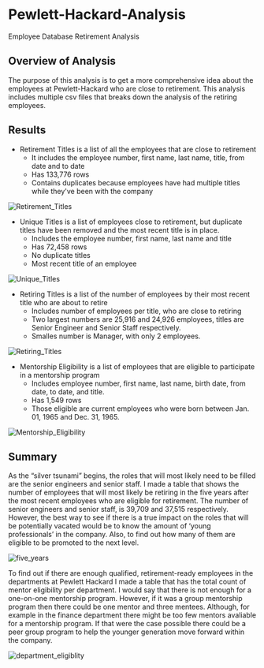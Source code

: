 # Pewlett-Hackard-Analysis
Employee Database Retirement Analysis
## Overview of Analysis
The purpose of this analysis is to get a more comprehensive idea about the employees at Pewlett-Hackard who are close to retirement. This analysis includes multiple csv files that breaks down the analysis of the retiring employees. 
## Results
- Retirement Titles is a list of all the employees that are close to retirement
  - It includes the employee number, first name, last name, title, from date and to date
  - Has 133,776 rows
  - Contains duplicates because employees have had multiple titles while they've been with the company
  
![Retirement_Titles](https://user-images.githubusercontent.com/107289345/182973852-4d17bad6-2f97-4b51-9254-39a6c5cdd1c0.png)
  
- Unique Titles is a list of employees close to retirement, but duplicate titles have been removed and the most recent title is in place.
  - Includes the employee number, first name, last name and title
  - Has 72,458 rows
  - No duplicate titles
  - Most recent title of an employee
  
![Unique_Titles](https://user-images.githubusercontent.com/107289345/182973870-b9768a72-6b49-4f8a-8de3-d3934e340f2b.png)

- Retiring Titles is a list of the number of employees by their most recent title who are about to retire
  - Includes number of employees per title, who are close to retiring
  - Two largest numbers are 25,916 and 24,926 employees, titles are Senior Engineer and Senior Staff respectively.
  - Smalles number is Manager, with only 2 employees.
  
![Retiring_Titles](https://user-images.githubusercontent.com/107289345/182973899-1595737e-e825-47a2-88fc-622c9b80609a.png)

- Mentorship Eligibility is a list of employees that are eligible to participate in a mentorship program
  - Includes employee number, first name, last name, birth date, from date, to date, and title.
  - Has 1,549 rows
  - Those eligible are current employees who were born between Jan. 01, 1965 and Dec. 31, 1965.
  
![Mentorship_Eligibility](https://user-images.githubusercontent.com/107289345/182974083-e741a7cd-ef9e-40ea-b2ba-ae4d38e29d81.png)

## Summary
As the “silver tsunami” begins, the roles that will most likely need to be filled are the senior engineers and senior staff. I made a table that shows the number of employees that will most likely be retiring in the five years after the most recent employees who are eligible for retirement. The number of senior engineers and senior staff, is 39,709 and 37,515 respectively. However, the best way to see if there is a true impact on the roles that will be potentially vacated would be to know the amount of ‘young professionals’ in the company. Also, to find out how many of them are eligible to be promoted to the next level.

![five_years](https://user-images.githubusercontent.com/107289345/183003261-06884539-d67e-4a01-ad8f-b5f4347e325a.png)

To find out if there are enough qualified, retirement-ready employees in the departments at Pewlett Hackard I made a table that has the total count of mentor eligibility per department. I would say that there is not enough for a one-on-one mentorship program. However, if it was a group mentorship program then there could be one mentor and three mentees. Although, for example in the finance department there might be too few mentors avaliable for a mentorship program. If that were the case possible there could be a peer group program to help the younger generation move forward within the company. 

![department_eligiblity](https://user-images.githubusercontent.com/107289345/183003318-ea5c0fab-7f72-42ff-883f-7a2cc469a8dd.png)
